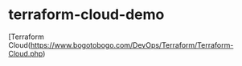# terraform-cloud-demo

[Terraform Cloud(https://www.bogotobogo.com/DevOps/Terraform/Terraform-Cloud.php) 
